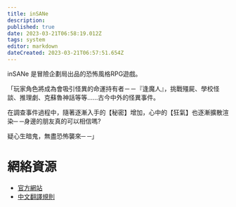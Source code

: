 ```yaml
---
title: inSANe
description: 
published: true
date: 2023-03-21T06:58:19.012Z
tags: system
editor: markdown
dateCreated: 2023-03-21T06:57:51.654Z
---
```


inSANe 是冒險企劃局出品的恐怖風格RPG遊戲。


「玩家角色將成為會吸引怪異的命運持有者－－『逢魔人』，挑戰殭屍、學校怪談、推理劇、克蘇魯神話等等…...古今中外的怪異事件。

在調查事件過程中，隨著逐漸入手的【秘密】增加，心中的【狂氣】也逐漸擴散渲染─ ─身邊的朋友真的可以相信嗎?

疑心生暗鬼，無盡恐怖襲來─ ─」

# 網絡資源 
- [官方網站](http://www.bouken.jp/pd/san/) 
- [中文翻譯規則](https://trow.cc/board/showtopic=28774)